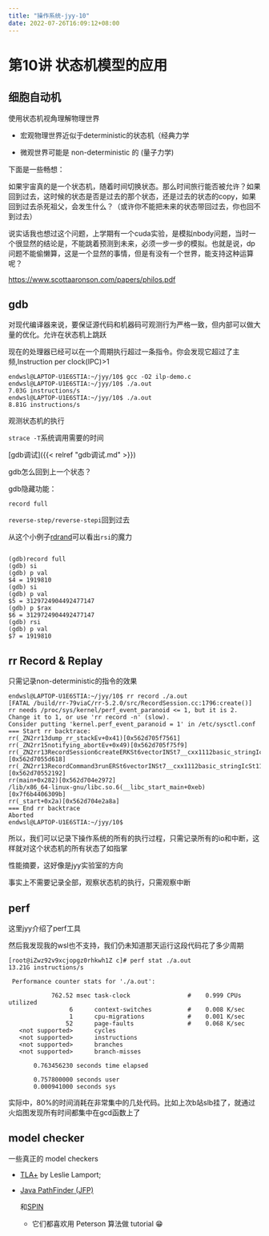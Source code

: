 ```yaml
---
title: "操作系统-jyy-10"
date: 2022-07-26T16:09:12+08:00
---
```


# 第10讲 状态机模型的应用



## 细胞自动机

使用状态机视角理解物理世界

- 宏观物理世界近似于deterministic的状态机（经典力学

- 微观世界可能是 non-deterministic 的 (量子力学)



下面是一些畅想：

如果宇宙真的是一个状态机，随着时间切换状态。那么时间旅行能否被允许？如果回到过去，这时候的状态是否是过去的那个状态，还是过去的状态的copy，如果回到过去杀死祖父，会发生什么？（或许你不能把未来的状态带回过去，你也回不到过去）

说实话我也想过这个问题，上学期有一个cuda实验，是模拟nbody问题，当时一个很显然的结论是，不能跳着预测到未来，必须一步一步的模拟。也就是说，dp问题不能偷懒算，这是一个显然的事情，但是有没有一个世界，能支持这种运算呢？

https://www.scottaaronson.com/papers/philos.pdf

## gdb



对现代编译器来说，要保证源代码和机器码可观测行为严格一致，但内部可以做大量的优化。允许在状态机上跳跃

现在的处理器已经可以在一个周期执行超过一条指令。你会发现它超过了主频,Instruction per clock(IPC)>1

```
endwsl@LAPTOP-U1E6STIA:~/jyy/10$ gcc -O2 ilp-demo.c
endwsl@LAPTOP-U1E6STIA:~/jyy/10$ ./a.out
7.03G instructions/s
endwsl@LAPTOP-U1E6STIA:~/jyy/10$ ./a.out
8.81G instructions/s
```

观测状态机的执行

`strace -T`系统调用需要的时间

[gdb调试]({{< relref "gdb调试.md" >}})

gdb怎么回到上一个状态？

gdb隐藏功能：

`record full`

`reverse-step/reverse-stepi`回到过去

从这个小例子[rdrand](https://jyywiki.cn/pages/OS/2022/demos/rdrand.c)可以看出`rsi`的魔力

```

(gdb)record full
(gdb) si
(gdb) p val
$4 = 1919810
(gdb) si
(gdb) p val
$5 = 3129724904492477147
(gdb) p $rax
$6 = 3129724904492477147
(gdb) rsi
(gdb) p val
$7 = 1919810
```



## rr Record & Replay 

只需记录non-deterministic的指令的效果



```
endwsl@LAPTOP-U1E6STIA:~/jyy/10$ rr record ./a.out
[FATAL /build/rr-79viaC/rr-5.2.0/src/RecordSession.cc:1796:create()] rr needs /proc/sys/kernel/perf_event_paranoid <= 1, but it is 2.
Change it to 1, or use 'rr record -n' (slow).
Consider putting 'kernel.perf_event_paranoid = 1' in /etc/sysctl.conf
=== Start rr backtrace:
rr(_ZN2rr13dump_rr_stackEv+0x41)[0x562d705f7561]
rr(_ZN2rr15notifying_abortEv+0x49)[0x562d705f75f9]
rr(_ZN2rr13RecordSession6createERKSt6vectorINSt7__cxx1112basic_stringIcSt11char_traitsIcESaIcEEESaIS7_EESB_RKNS_20DisableCPUIDFeaturesENS0_16SyscallBufferingENS_7BindCPUE+0xd38)[0x562d7055d618]
rr(_ZN2rr13RecordCommand3runERSt6vectorINSt7__cxx1112basic_stringIcSt11char_traitsIcESaIcEEESaIS7_EE+0x6b2)[0x562d70552192]
rr(main+0x282)[0x562d704e2972]
/lib/x86_64-linux-gnu/libc.so.6(__libc_start_main+0xeb)[0x7f6b4406309b]
rr(_start+0x2a)[0x562d704e2a8a]
=== End rr backtrace
Aborted
endwsl@LAPTOP-U1E6STIA:~/jyy/10$
```



所以，我们可以记录下操作系统的所有的执行过程，只需记录所有的io和中断，这样就对这个状态机的所有状态了如指掌

性能摘要，这好像是jyy实验室的方向

事实上不需要记录全部，观察状态机的执行，只需观察中断

## perf

这里jyy介绍了perf工具

然后我发现我的wsl也不支持，我们仍未知道那天运行这段代码花了多少周期

```
[root@iZwz92v9xcjopgz0rhkwh1Z c]# perf stat ./a.out
13.21G instructions/s

 Performance counter stats for './a.out':

            762.52 msec task-clock                #    0.999 CPUs utilized
                 6      context-switches          #    0.008 K/sec
                 1      cpu-migrations            #    0.001 K/sec
                52      page-faults               #    0.068 K/sec
   <not supported>      cycles
   <not supported>      instructions
   <not supported>      branches
   <not supported>      branch-misses

       0.763456230 seconds time elapsed

       0.757800000 seconds user
       0.000941000 seconds sys
```

实际中，80%的时间消耗在非常集中的几处代码。比如上次b站slb挂了，就通过火焰图发现所有时间都集中在gcd函数上了

## model checker

一些真正的 model checkers

- [TLA+](https://lamport.azurewebsites.net/tla/tla.html) by Leslie Lamport;

- [Java PathFinder (JFP)](https://ti.arc.nasa.gov/tech/rse/vandv/jpf/)

  和[SPIN](http://spinroot.com/)

  - 它们都喜欢用 Peterson 算法做 tutorial 😁

